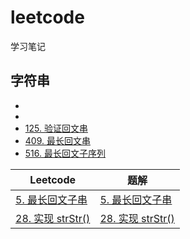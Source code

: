 # leetcode
学习笔记

## 字符串
- []()
- []()
- [125. 验证回文串]()
- [409. 最长回文串]()
- [516. 最长回文子序列]()



Leetcode | 题解
------------ | -------------
[5. 最长回文子串]() | [5. 最长回文子串]()
[28. 实现 strStr()]() | [28. 实现 strStr()]()
